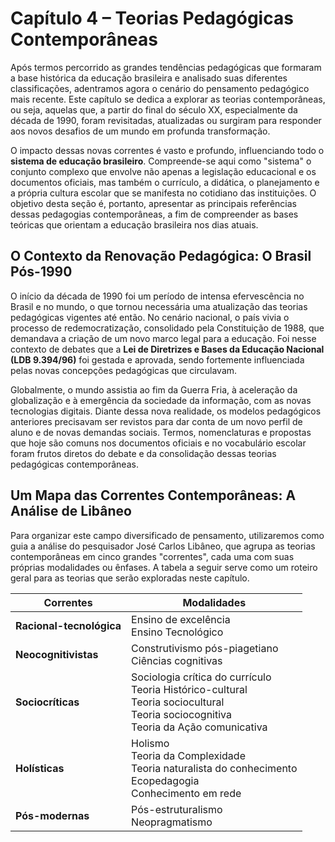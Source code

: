 # Capítulo 4 – Teorias Pedagógicas Contemporâneas

Após termos percorrido as grandes tendências pedagógicas que formaram a base histórica da educação brasileira e analisado suas diferentes classificações, adentramos agora o cenário do pensamento pedagógico mais recente. Este capítulo se dedica a explorar as teorias contemporâneas, ou seja, aquelas que, a partir do final do século XX, especialmente da década de 1990, foram revisitadas, atualizadas ou surgiram para responder aos novos desafios de um mundo em profunda transformação.

O impacto dessas novas correntes é vasto e profundo, influenciando todo o **sistema de educação brasileiro**. Compreende-se aqui como "sistema" o conjunto complexo que envolve não apenas a legislação educacional e os documentos oficiais, mas também o currículo, a didática, o planejamento e a própria cultura escolar que se manifesta no cotidiano das instituições. O objetivo desta seção é, portanto, apresentar as principais referências dessas pedagogias contemporâneas, a fim de compreender as bases teóricas que orientam a educação brasileira nos dias atuais.

## O Contexto da Renovação Pedagógica: O Brasil Pós-1990

O início da década de 1990 foi um período de intensa efervescência no Brasil e no mundo, o que tornou necessária uma atualização das teorias pedagógicas vigentes até então. No cenário nacional, o país vivia o processo de redemocratização, consolidado pela Constituição de 1988, que demandava a criação de um novo marco legal para a educação. Foi nesse contexto de debates que a **Lei de Diretrizes e Bases da Educação Nacional (LDB 9.394/96)** foi gestada e aprovada, sendo fortemente influenciada pelas novas concepções pedagógicas que circulavam.

Globalmente, o mundo assistia ao fim da Guerra Fria, à aceleração da globalização e à emergência da sociedade da informação, com as novas tecnologias digitais. Diante dessa nova realidade, os modelos pedagógicos anteriores precisavam ser revistos para dar conta de um novo perfil de aluno e de novas demandas sociais. Termos, nomenclaturas e propostas que hoje são comuns nos documentos oficiais e no vocabulário escolar foram frutos diretos do debate e da consolidação dessas teorias pedagógicas contemporâneas.

## Um Mapa das Correntes Contemporâneas: A Análise de Libâneo

Para organizar este campo diversificado de pensamento, utilizaremos como guia a análise do pesquisador José Carlos Libâneo, que agrupa as teorias contemporâneas em cinco grandes "correntes", cada uma com suas próprias modalidades ou ênfases. A tabela a seguir serve como um roteiro geral para as teorias que serão exploradas neste capítulo.

| Correntes                | Modalidades                                                                                                                                  |
| ------------------------ | -------------------------------------------------------------------------------------------------------------------------------------------- |
| **Racional-tecnológica** | Ensino de excelência<br>Ensino Tecnológico                                                                                                   |
| **Neocognitivistas**     | Construtivismo pós-piagetiano<br>Ciências cognitivas                                                                                         |
| **Sociocríticas**        | Sociologia crítica do currículo<br>Teoria Histórico-cultural<br>Teoria sociocultural<br>Teoria sociocognitiva<br>Teoria da Ação comunicativa |
| **Holísticas**           | Holismo<br>Teoria da Complexidade<br>Teoria naturalista do conhecimento<br>Ecopedagogia<br>Conhecimento em rede                              |
| **Pós-modernas**         | Pós-estruturalismo<br>Neopragmatismo                                                                                                         |

